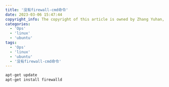 ```yaml
---
title: '没有firewall-cmd命令'
date: 2023-03-06 15:47:44
copyright_info: The copyright of this article is owned by Zhang Yuhan, and it follows the CC BY-NC-SA 4.0 agreement. For reprinting, please attach the original source link and this statement
categories: 
  - 'Ops'
  - 'linux'
  - 'ubuntu'
tags: 
  - 'Ops'
  - 'linux'
  - 'ubuntu'
  - '没有firewall-cmd命令'
---
```

```bash
apt-get update
apt-get install firewalld
```
